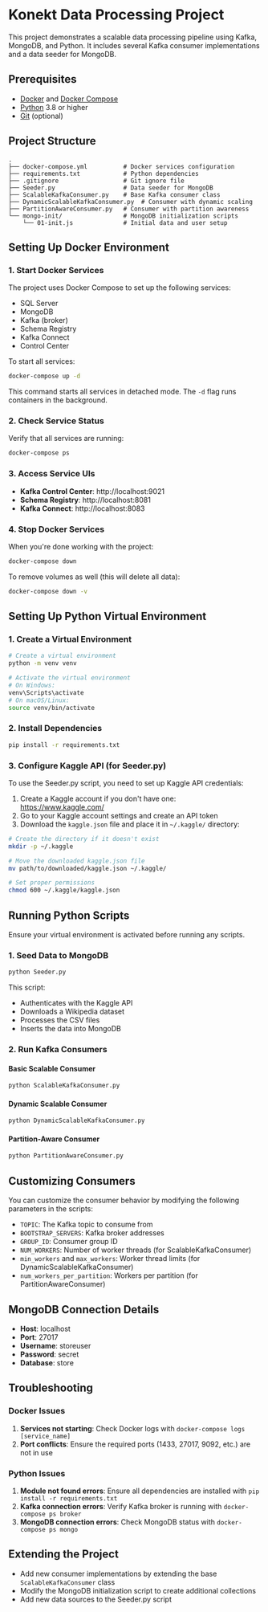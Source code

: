 # Konekt Data Processing Project

This project demonstrates a scalable data processing pipeline using Kafka, MongoDB, and Python. It includes several Kafka consumer implementations and a data seeder for MongoDB.

## Prerequisites

- [Docker](https://www.docker.com/get-started) and [Docker Compose](https://docs.docker.com/compose/install/)
- [Python](https://www.python.org/downloads/) 3.8 or higher
- [Git](https://git-scm.com/downloads) (optional)

## Project Structure

```
.
├── docker-compose.yml          # Docker services configuration
├── requirements.txt            # Python dependencies
├── .gitignore                  # Git ignore file
├── Seeder.py                   # Data seeder for MongoDB
├── ScalableKafkaConsumer.py    # Base Kafka consumer class
├── DynamicScalableKafkaConsumer.py  # Consumer with dynamic scaling
├── PartitionAwareConsumer.py   # Consumer with partition awareness
└── mongo-init/                 # MongoDB initialization scripts
    └── 01-init.js              # Initial data and user setup
```

## Setting Up Docker Environment

### 1. Start Docker Services

The project uses Docker Compose to set up the following services:
- SQL Server
- MongoDB
- Kafka (broker)
- Schema Registry
- Kafka Connect
- Control Center

To start all services:

```bash
docker-compose up -d
```

This command starts all services in detached mode. The `-d` flag runs containers in the background.

### 2. Check Service Status

Verify that all services are running:

```bash
docker-compose ps
```

### 3. Access Service UIs

- **Kafka Control Center**: http://localhost:9021
- **Schema Registry**: http://localhost:8081
- **Kafka Connect**: http://localhost:8083

### 4. Stop Docker Services

When you're done working with the project:

```bash
docker-compose down
```

To remove volumes as well (this will delete all data):

```bash
docker-compose down -v
```

## Setting Up Python Virtual Environment

### 1. Create a Virtual Environment

```bash
# Create a virtual environment
python -m venv venv

# Activate the virtual environment
# On Windows:
venv\Scripts\activate
# On macOS/Linux:
source venv/bin/activate
```

### 2. Install Dependencies

```bash
pip install -r requirements.txt
```

### 3. Configure Kaggle API (for Seeder.py)

To use the Seeder.py script, you need to set up Kaggle API credentials:

1. Create a Kaggle account if you don't have one: https://www.kaggle.com/
2. Go to your Kaggle account settings and create an API token
3. Download the `kaggle.json` file and place it in `~/.kaggle/` directory:

```bash
# Create the directory if it doesn't exist
mkdir -p ~/.kaggle

# Move the downloaded kaggle.json file
mv path/to/downloaded/kaggle.json ~/.kaggle/

# Set proper permissions
chmod 600 ~/.kaggle/kaggle.json
```

## Running Python Scripts

Ensure your virtual environment is activated before running any scripts.

### 1. Seed Data to MongoDB

```bash
python Seeder.py
```

This script:
- Authenticates with the Kaggle API
- Downloads a Wikipedia dataset
- Processes the CSV files
- Inserts the data into MongoDB

### 2. Run Kafka Consumers

#### Basic Scalable Consumer

```bash
python ScalableKafkaConsumer.py
```

#### Dynamic Scalable Consumer

```bash
python DynamicScalableKafkaConsumer.py
```

#### Partition-Aware Consumer

```bash
python PartitionAwareConsumer.py
```

## Customizing Consumers

You can customize the consumer behavior by modifying the following parameters in the scripts:

- `TOPIC`: The Kafka topic to consume from
- `BOOTSTRAP_SERVERS`: Kafka broker addresses
- `GROUP_ID`: Consumer group ID
- `NUM_WORKERS`: Number of worker threads (for ScalableKafkaConsumer)
- `min_workers` and `max_workers`: Worker thread limits (for DynamicScalableKafkaConsumer)
- `num_workers_per_partition`: Workers per partition (for PartitionAwareConsumer)

## MongoDB Connection Details

- **Host**: localhost
- **Port**: 27017
- **Username**: storeuser
- **Password**: secret
- **Database**: store

## Troubleshooting

### Docker Issues

1. **Services not starting**: Check Docker logs with `docker-compose logs [service_name]`
2. **Port conflicts**: Ensure the required ports (1433, 27017, 9092, etc.) are not in use

### Python Issues

1. **Module not found errors**: Ensure all dependencies are installed with `pip install -r requirements.txt`
2. **Kafka connection errors**: Verify Kafka broker is running with `docker-compose ps broker`
3. **MongoDB connection errors**: Check MongoDB status with `docker-compose ps mongo`

## Extending the Project

- Add new consumer implementations by extending the base `ScalableKafkaConsumer` class
- Modify the MongoDB initialization script to create additional collections
- Add new data sources to the Seeder.py script
